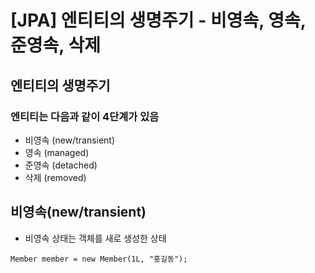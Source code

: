 # [JPA] 엔티티의 생명주기 - 비영속, 영속, 준영속, 삭제

## 엔티티의 생명주기
### 엔티티는 다음과 같이 4단계가 있음
- 비영속 (new/transient)
- 영속 (managed)
- 준영속 (detached)
- 삭제 (removed)

## 비영속(new/transient)
- 비영속 상태는 객체를 새로 생성한 상태
```
Member member = new Member(1L, "홍길동"); 
```